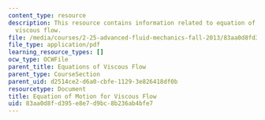 ```yaml
---
content_type: resource
description: This resource contains information related to equation of motion for
  viscous flow.
file: /media/courses/2-25-advanced-fluid-mechanics-fall-2013/83aa0d8fd395e8e7d9bc8b236ab4bfe7_MIT2_25F13_Equat_of_Motio.pdf
file_type: application/pdf
learning_resource_types: []
ocw_type: OCWFile
parent_title: Equations of Viscous Flow
parent_type: CourseSection
parent_uid: d2514ce2-d6a0-cbfe-1129-3e826418df0b
resourcetype: Document
title: Equation of Motion for Viscous Flow
uid: 83aa0d8f-d395-e8e7-d9bc-8b236ab4bfe7
---
```

